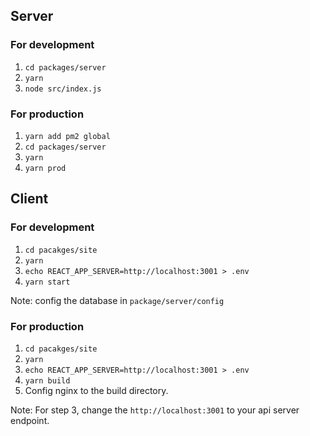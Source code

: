 ## Server

### For development

1. `cd packages/server`
2. `yarn`
3. `node src/index.js`

### For production

1. `yarn add pm2 global`
2. `cd packages/server`
3. `yarn`
4. `yarn prod`

## Client

### For development

1. `cd pacakges/site`
2. `yarn`
3. `echo REACT_APP_SERVER=http://localhost:3001 > .env`
4. `yarn start`

Note: config the database in `package/server/config`

### For production

1. `cd pacakges/site`
2. `yarn`
3. `echo REACT_APP_SERVER=http://localhost:3001 > .env`
4. `yarn build`
5. Config nginx to the build directory.

Note: For step 3, change the `http://localhost:3001` to your api server endpoint.
